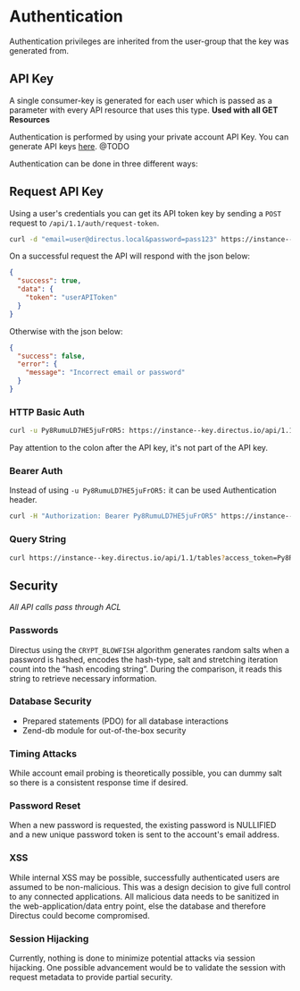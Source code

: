 # Authentication

Authentication privileges are inherited from the user-group that the key was generated from.

## API Key
A single consumer-key is generated for each user which is passed as a parameter with every API resource that uses this type. **Used with all GET Resources**

Authentication is performed by using your private account API Key. You can generate API keys [here](#). @TODO

Authentication can be done in three different ways:

## Request API Key
Using a user's credentials you can get its API token key by sending a `POST` request to `/api/1.1/auth/request-token`.

```bash
curl -d "email=user@directus.local&password=pass123" https://instance--key.directus.io/api/1.1/auth/request-token
```

On a successful request the API will respond with the json below:

```json
{
  "success": true,
  "data": {
    "token": "userAPIToken"
  }
}
```

Otherwise with the json below:

```json
{
  "success": false,
  "error": {
    "message": "Incorrect email or password"
  }
}
```

### HTTP Basic Auth

```bash
curl -u Py8RumuLD7HE5juFrOR5: https://instance--key.directus.io/api/1.1/tables
```

Pay attention to the colon after the API key, it's not part of the API key.

### Bearer Auth

Instead of using `-u Py8RumuLD7HE5juFrOR5:` it can be used Authentication header.

```bash
curl -H "Authorization: Bearer Py8RumuLD7HE5juFrOR5" https://instance--key.directus.io/api/1.1/tables
```

### Query String

```bash
curl https://instance--key.directus.io/api/1.1/tables?access_token=Py8RumuLD7HE5juFrOR5
```

## Security
*All API calls pass through ACL*

### Passwords
Directus using the `CRYPT_BLOWFISH` algorithm generates random salts when a password is hashed, encodes the hash-type, salt and stretching iteration count into the “hash encoding string”. During the comparison, it reads this string to retrieve necessary information.

### Database Security
* Prepared statements (PDO) for all database interactions
* Zend-db module for out-of-the-box security

### Timing Attacks
While account email probing is theoretically possible, you can dummy salt so there is a consistent response time if desired.

### Password Reset
When a new password is requested, the existing password is NULLIFIED and a new unique password token is sent to the account's email address.

### XSS
While internal XSS may be possible, successfully authenticated users are assumed to be non-malicious. This was a design decision to give full control to any connected applications. All malicious data needs to be sanitized in the web-application/data entry point, else the database and therefore Directus could become compromised.

### Session Hijacking
Currently, nothing is done to minimize potential attacks via session hijacking. One possible advancement would be to validate the session with request metadata to provide partial security.
